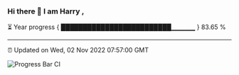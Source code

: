 ### Hi there 👋 I am Harry , 

⏳ Year progress { █████████████████████████▁▁▁▁▁ } 83.65 %

---

⏰ Updated on Wed, 02 Nov 2022 07:57:00 GMT

![Progress Bar CI](https://github.com/duykhang68/duykhang68/workflows/Progress%20Bar%20CI/badge.svg)
